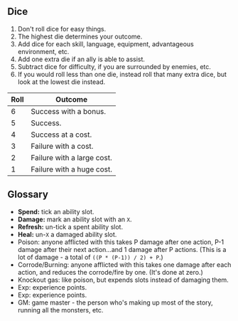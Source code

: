 ## Dice
1. Don't roll dice for easy things.
1. The highest die determines your outcome.
1. Add dice for each skill, language, equipment, advantageous environment, etc.
1. Add one extra die if an ally is able to assist.
1. Subtract dice for difficulty, if you are surrounded by enemies, etc.
1. If you would roll less than one die, instead roll that many extra dice,
   but look at the lowest die instead.

| Roll | Outcome                    |
|------|----------------------------|
| 6    | Success with a bonus.      |
| 5    | Success.                   |
| 4    | Success at a cost.         |
| 3    | Failure with a cost.       |
| 2    | Failure with a large cost. |
| 1    | Failure with a huge cost.  |

## Glossary
- **Spend:** tick an ability slot.
- **Damage:** mark an ability slot with an `X`.
- **Refresh:** un-tick a spent ability slot.
- **Heal:** un-`X` a damaged ability slot.
- Poison: anyone afflicted with this takes P damage after one action,
  P-1 damage after their next action...and 1 damage after P actions.
  (This is a lot of damage - a total of `((P * (P-1)) / 2) + P`.)
- Corrode/Burning: anyone afflicted with this takes one damage after each action,
  and reduces the corrode/fire by one. (It's done at zero.)
- Knockout gas: like poison, but expends slots instead of damaging them.
- Exp: experience points.
- Exp: experience points.
- GM: game master - the person who's making up most of the story, running all the monsters, etc.
